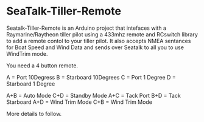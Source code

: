 # SeaTalk-Tiller-Remote
 
Seatalk-Tiller-Remote is an Arduino project that intefaces with a Raymarine/Raytheon tiller pilot using a 433mhz remote and RCswitch library to add a remote contol to your tiller pilot.
It also accepts NMEA sentances for Boat Speed and Wind Data and sends over Seatalk to all you to use WindTrim mode.

You need a 4 button remote.

A = Port 10Degress
B = Starboard 10Degrees
C = Port 1 Degree
D = Starboard 1 Degree

A+B = Auto Mode
C+D = Standby Mode
A+C = Tack Port
B+D = Tack Starboard
A+D = Wind Trim Mode
C+B = Wind Trim Mode

More details to follow.